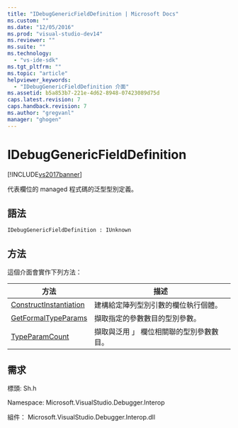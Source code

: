 ```yaml
---
title: "IDebugGenericFieldDefinition | Microsoft Docs"
ms.custom: ""
ms.date: "12/05/2016"
ms.prod: "visual-studio-dev14"
ms.reviewer: ""
ms.suite: ""
ms.technology: 
  - "vs-ide-sdk"
ms.tgt_pltfrm: ""
ms.topic: "article"
helpviewer_keywords: 
  - "IDebugGenericFieldDefinition 介面"
ms.assetid: b5a853b7-221e-4d62-8948-07423089d75d
caps.latest.revision: 7
caps.handback.revision: 7
ms.author: "gregvanl"
manager: "ghogen"
---
```

# IDebugGenericFieldDefinition
[!INCLUDE[vs2017banner](../../../code-quality/includes/vs2017banner.md)]

代表欄位的 managed 程式碼的泛型型別定義。  
  
## 語法  
  
```  
IDebugGenericFieldDefinition : IUnknown  
```  
  
## 方法  
 這個介面會實作下列方法：  
  
|方法|描述|  
|--------|--------|  
|[ConstructInstantiation](../../../extensibility/debugger/reference/idebuggenericfielddefinition-constructinstantiation.md)|建構給定陣列型別引數的欄位執行個體。|  
|[GetFormalTypeParams](../../../extensibility/debugger/reference/idebuggenericfielddefinition-getformaltypeparams.md)|擷取指定的參數數目的型別參數。|  
|[TypeParamCount](../../../extensibility/debugger/reference/idebuggenericfielddefinition-typeparamcount.md)|擷取與泛用 」 欄位相關聯的型別參數數目。|  
  
## 需求  
 標頭: Sh.h  
  
 Namespace: Microsoft.VisualStudio.Debugger.Interop  
  
 組件： Microsoft.VisualStudio.Debugger.Interop.dll